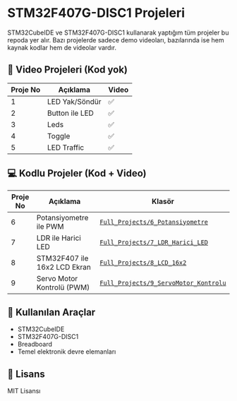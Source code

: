 # STM32F407G-DISC1 Projeleri

STM32CubeIDE ve STM32F407G-DISC1 kullanarak yaptığım tüm projeler bu repoda yer alır. Bazı projelerde sadece demo videoları, bazılarında ise hem kaynak kodlar hem de videolar vardır.

## 🎥 Video Projeleri (Kod yok)
| Proje No | Açıklama | Video |
|----------|----------|--------|
| 1 | LED Yak/Söndür | ✅ |
| 2 | Button ile LED | ✅ |
| 3 | Leds | ✅ |
| 4 | Toggle | ✅ |
| 5 | LED Traffic | ✅ |

## 💻 Kodlu Projeler (Kod + Video)

| Proje No | Açıklama                     | Klasör                                                                         |
| -------- | ---------------------------- | ------------------------------------------------------------------------------ |
| 6        | Potansiyometre ile PWM       | [`Full_Projects/6_Potansiyometre`](./Full_Projects/6_Potansiyometre)           |
| 7        | LDR ile Harici LED           | [`Full_Projects/7_LDR_Harici_LED`](./Full_Projects/7_LDR_Harici_LED)           |
| 8        | STM32F407 ile 16x2 LCD Ekran | [`Full_Projects/8_LCD_16x2`](./Full_Projects/8_LCD_16x2)                       |
| 9        | Servo Motor Kontrolü (PWM)   | [`Full_Projects/9_ServoMotor_Kontrolu`](./Full_Projects/9_ServoMotor_Kontrolu) |

## 🧰 Kullanılan Araçlar
- STM32CubeIDE
- STM32F407G-DISC1
- Breadboard
- Temel elektronik devre elemanları

## 📝 Lisans
MIT Lisansı

